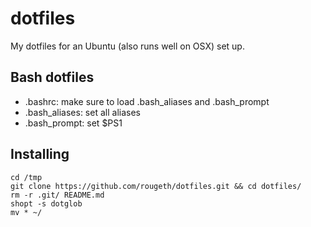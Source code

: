 # dotfiles
My dotfiles for an Ubuntu (also runs well on OSX) set up.

## Bash dotfiles
* .bashrc: make sure to load .bash_aliases and .bash_prompt
* .bash_aliases: set all aliases
* .bash_prompt: set $PS1

## Installing

```
cd /tmp
git clone https://github.com/rougeth/dotfiles.git && cd dotfiles/
rm -r .git/ README.md
shopt -s dotglob
mv * ~/
```
